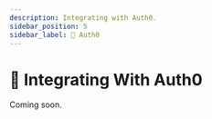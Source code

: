 ```yaml
---
description: Integrating with Auth0.
sidebar_position: 5
sidebar_label: 🚧 Auth0
---
```


# 🚧 Integrating With Auth0

Coming soon.
